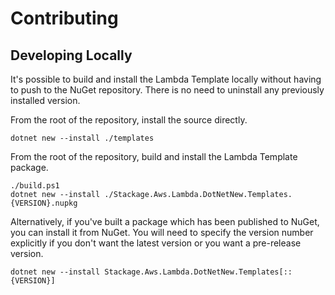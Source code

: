 # Contributing

## Developing Locally

It's possible to build and install the Lambda Template locally without having to push to the NuGet repository. There is no need to uninstall any previously installed version.

From the root of the repository, install the source directly.

```
dotnet new --install ./templates
```

From the root of the repository, build and install the Lambda Template package.

```
./build.ps1
dotnet new --install ./Stackage.Aws.Lambda.DotNetNew.Templates.{VERSION}.nupkg
```

Alternatively, if you've built a package which has been published to NuGet, you can install it from NuGet. You will need to specify the version number explicitly if you don't want the latest version or you want a pre-release version.

```
dotnet new --install Stackage.Aws.Lambda.DotNetNew.Templates[::{VERSION}]
```
